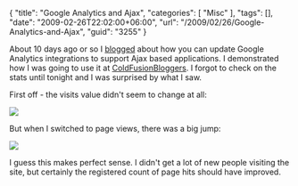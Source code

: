 {
	"title": "Google Analytics and Ajax",
	"categories": [
		"Misc"
	],
	"tags": [],
	"date": "2009-02-26T22:02:00+06:00",
	"url": "/2009/02/26/Google-Analytics-and-Ajax",
	"guid": "3255"
}

About 10 days ago or so I <a href="http://www.raymondcamden.com/index.cfm/2009/2/15/Use-Google-Analytics-and-Ajax-Remember-to-update-your-code">blogged</a> about how you can update Google Analytics integrations to support Ajax based applications. I demonstrated how I was going to use it at <a href="http://www.coldfusionbloggers.org">ColdFusionBloggers</a>. I forgot to check on the stats until tonight and I was surprised by what I saw.

First off - the visits value didn't seem to change at all:

<img src="http://www.coldfusionjedi.com/images//Picture 223.png">

But when I switched to page views, there was a big jump:

<img src="http://www.coldfusionjedi.com/images//Picture 317.png">

I guess this makes perfect sense. I didn't get a lot of new people visiting the site, but certainly the registered count of page hits should have improved.
